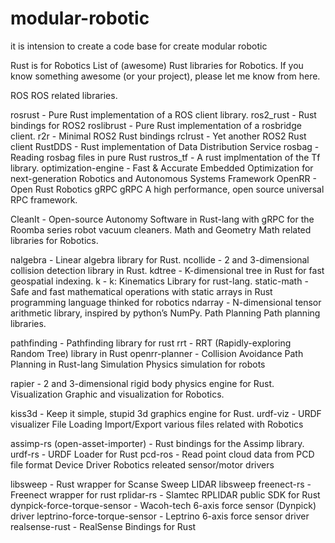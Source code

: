 # modular-robotic
it is intension to create a code base for create modular robotic

Rust is for Robotics
List of (awesome) Rust libraries for Robotics. If you know something awesome (or your project), please let me know from here.

ROS
ROS related libraries.

rosrust - Pure Rust implementation of a ROS client library.
ros2_rust - Rust bindings for ROS2
roslibrust - Pure Rust implementation of a rosbridge client.
r2r - Minimal ROS2 Rust bindings
rclrust - Yet another ROS2 Rust client
RustDDS - Rust implementation of Data Distribution Service
rosbag - Reading rosbag files in pure Rust
rustros_tf - A rust implmentation of the Tf library.
optimization-engine - Fast & Accurate Embedded Optimization for next-generation Robotics and Autonomous Systems
Framework
OpenRR - Open Rust Robotics
gRPC
gRPC A high performance, open source universal RPC framework.

CleanIt - Open-source Autonomy Software in Rust-lang with gRPC for the Roomba series robot vacuum cleaners.
Math and Geometry
Math related libraries for Robotics.

nalgebra - Linear algebra library for Rust.
ncollide - 2 and 3-dimensional collision detection library in Rust.
kdtree - K-dimensional tree in Rust for fast geospatial indexing.
k - k: Kinematics Library for rust-lang.
static-math - Safe and fast mathematical operations with static arrays in Rust programming language thinked for robotics
ndarray - N-dimensional tensor arithmetic library, inspired by python’s NumPy.
Path Planning
Path planning libraries.

pathfinding - Pathfinding library for rust
rrt - RRT (Rapidly-exploring Random Tree) library in Rust
openrr-planner - Collision Avoidance Path Planning in Rust-lang
Simulation
Physics simulation for robots

rapier - 2 and 3-dimensional rigid body physics engine for Rust.
Visualization
Graphic and visualization for Robotics.

kiss3d - Keep it simple, stupid 3d graphics engine for Rust.
urdf-viz - URDF visualizer
File Loading
Import/Export various files related with Robotics

assimp-rs (open-asset-importer) - Rust bindings for the Assimp library.
urdf-rs - URDF Loader for Rust
pcd-ros - Read point cloud data from PCD file format
Device Driver
Robotics releated sensor/motor drivers

libsweep - Rust wrapper for Scanse Sweep LIDAR libsweep
freenect-rs - Freenect wrapper for rust
rplidar-rs - Slamtec RPLIDAR public SDK for Rust
dynpick-force-torque-sensor - Wacoh-tech 6-axis force sensor (Dynpick) driver
leptrino-force-torque-sensor - Leptrino 6-axis force sensor driver
realsense-rust - RealSense Bindings for Rust

